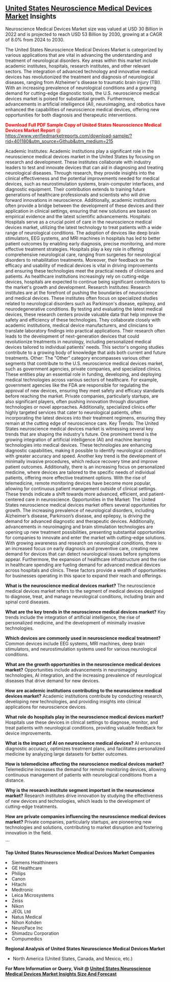 <h2><a href="https://www.verifiedmarketreports.com/download-sample/?rid=401180&amp;utm_source=Github&amp;utm_medium=215" target="_blank">United States Neuroscience Medical Devices Market</a> Insights</h2><p>Neuroscience Medical Devices Market size was valued at USD 30 Billion in 2022 and is projected to reach USD 53 Billion by 2030, growing at a CAGR of 8.0% from 2024 to 2030.</p><p> <p>The United States Neuroscience Medical Devices Market is categorized by various applications that are vital in advancing the understanding and treatment of neurological disorders. Key areas within this market include academic institutes, hospitals, research institutes, and other relevant sectors. The integration of advanced technology and innovative medical devices has revolutionized the treatment and diagnosis of neurological diseases, ranging from Alzheimer's disease to traumatic brain injury (TBI). With an increasing prevalence of neurological conditions and a growing demand for cutting-edge diagnostic tools, the U.S. neuroscience medical devices market is poised for substantial growth. Furthermore, advancements in artificial intelligence (AI), neuroimaging, and robotics have enhanced the capabilities of neuroscience medical devices, offering new opportunities for both diagnosis and therapeutic interventions. <p><span class=""><span style="color: #ff0000;"><strong>Download Full PDF Sample Copy of United States Neuroscience Medical Devices Market Report</strong> @ </span><a href="https://www.verifiedmarketreports.com/download-sample/?rid=401180&amp;utm_source=Github&amp;utm_medium=215" target="_blank">https://www.verifiedmarketreports.com/download-sample/?rid=401180&amp;utm_source=Github&amp;utm_medium=215</a></span></p> Academic Institutes: Academic institutions play a significant role in the neuroscience medical devices market in the United States by focusing on research and development. These institutes collaborate with industry leaders to test and innovate devices that can aid in diagnosing and treating neurological diseases. Through research, they provide insights into the clinical effectiveness and the potential improvements needed for medical devices, such as neurostimulation systems, brain-computer interfaces, and diagnostic equipment. Their contribution extends to training future generations of healthcare professionals and scientists who will drive forward innovations in neuroscience. Additionally, academic institutions often provide a bridge between the development of these devices and their application in clinical settings, ensuring that new solutions are based on empirical evidence and the latest scientific advancements. Hospitals: Hospitals serve as a crucial point of care in the neuroscience medical devices market, utilizing the latest technology to treat patients with a wide range of neurological conditions. The adoption of devices like deep brain stimulators, EEG systems, and MRI machines in hospitals has led to better patient outcomes by enabling early diagnosis, precise monitoring, and more effective treatment strategies. Hospitals play a key role in offering comprehensive neurological care, ranging from surgeries for neurological disorders to rehabilitation treatments. Moreover, their feedback on the efficacy and usability of medical devices is vital in driving improvements and ensuring these technologies meet the practical needs of clinicians and patients. As healthcare institutions increasingly rely on cutting-edge devices, hospitals are expected to continue being significant contributors to the market's growth and development. Research Institutes: Research institutes are at the forefront of pushing the boundaries of neuroscience and medical devices. These institutes often focus on specialized studies related to neurological disorders such as Parkinson's disease, epilepsy, and neurodegenerative conditions. By testing and evaluating the latest medical devices, these research centers provide valuable data that help improve the safety and efficiency of these technologies. They collaborate closely with academic institutions, medical device manufacturers, and clinicians to translate laboratory findings into practical applications. Their research often leads to the development of next-generation devices that could revolutionize treatments in neurology, including personalized medical devices tailored to individual patients' needs. This sector's ongoing studies contribute to a growing body of knowledge that aids both current and future treatments. Other: The "Other" category encompasses various other segments that contribute to the U.S. neuroscience medical devices market, such as government agencies, private companies, and specialized clinics. These entities play an essential role in funding, developing, and deploying medical technologies across various sectors of healthcare. For example, government agencies like the FDA are responsible for regulating the approval of new devices, ensuring they meet safety and efficacy standards before reaching the market. Private companies, particularly startups, are also significant players, often pushing innovation through disruptive technologies or novel approaches. Additionally, specialized clinics offer highly targeted services that cater to neurological patients, often incorporating the latest devices into their treatment regimens, ensuring they remain at the cutting edge of neuroscience care. Key Trends: The United States neuroscience medical devices market is witnessing several key trends that are shaping the industry's future. One prominent trend is the growing integration of artificial intelligence (AI) and machine learning technologies into medical devices. These technologies are enhancing diagnostic capabilities, making it possible to identify neurological conditions with greater accuracy and speed. Another key trend is the development of minimally invasive procedures, which reduce recovery time and improve patient outcomes. Additionally, there is an increasing focus on personalized medicine, where devices are tailored to the specific needs of individual patients, offering more effective treatment options. With the rise of telemedicine, remote monitoring devices have become more popular, allowing for continuous patient management outside of clinical settings. These trends indicate a shift towards more advanced, efficient, and patient-centered care in neuroscience. Opportunities in the Market: The United States neuroscience medical devices market offers several opportunities for growth. The increasing prevalence of neurological disorders, including Alzheimer’s disease, Parkinson’s disease, and epilepsy, is driving the demand for advanced diagnostic and therapeutic devices. Additionally, advancements in neuroimaging and brain stimulation technologies are opening up new treatment possibilities, presenting substantial opportunities for companies to innovate and enter the market with cutting-edge solutions. With growing awareness and research on neurological conditions, there is an increased focus on early diagnosis and preventive care, creating new demand for devices that can detect neurological issues before symptoms appear. Furthermore, the expansion of healthcare infrastructure and the rise in healthcare spending are fueling demand for advanced medical devices across hospitals and clinics. These factors provide a wealth of opportunities for businesses operating in this space to expand their reach and offerings. <p><strong>What is the neuroscience medical devices market?</strong> The neuroscience medical devices market refers to the segment of medical devices designed to diagnose, treat, and manage neurological conditions, including brain and spinal cord diseases.</p> <p><strong>What are the key trends in the neuroscience medical devices market?</strong> Key trends include the integration of artificial intelligence, the rise of personalized medicine, and the development of minimally invasive technologies.</p> <p><strong>Which devices are commonly used in neuroscience medical treatment?</strong> Common devices include EEG systems, MRI machines, deep brain stimulators, and neurostimulation systems used for various neurological conditions.</p> <p><strong>What are the growth opportunities in the neuroscience medical devices market?</strong> Opportunities include advancements in neuroimaging technologies, AI integration, and the increasing prevalence of neurological diseases that drive demand for new devices.</p> <p><strong>How are academic institutions contributing to the neuroscience medical devices market?</strong> Academic institutions contribute by conducting research, developing new technologies, and providing insights into clinical applications for neuroscience devices.</p> <p><strong>What role do hospitals play in the neuroscience medical devices market?</strong> Hospitals use these devices in clinical settings to diagnose, monitor, and treat patients with neurological conditions, providing valuable feedback for device improvements.</p> <p><strong>What is the impact of AI on neuroscience medical devices?</strong> AI enhances diagnostic accuracy, optimizes treatment plans, and facilitates personalized medicine by analyzing large datasets for better outcomes.</p> <p><strong>How is telemedicine affecting the neuroscience medical devices market?</strong> Telemedicine increases the demand for remote monitoring devices, allowing continuous management of patients with neurological conditions from a distance.</p> <p><strong>Why is the research institute segment important in the neuroscience market?</strong> Research institutes drive innovation by studying the effectiveness of new devices and technologies, which leads to the development of cutting-edge treatments.</p> <p><strong>How are private companies influencing the neuroscience medical devices market?</strong> Private companies, particularly startups, are pioneering new technologies and solutions, contributing to market disruption and fostering innovation in the field.</p> ```</p><p><strong>Top United States Neuroscience Medical Devices Market Companies</strong></p><div data-test-id=""><p><li>Siemens Healthineers</li><li> GE Healthcare</li><li> Philips</li><li> Canon</li><li> Hitachi</li><li> Medtronic</li><li> Leica Microsystems</li><li> Zeiss</li><li> Nikon</li><li> JEOL Ltd</li><li> Natus Medical</li><li> Nihon Kohden</li><li> NeuroPace Inc</li><li> Shimadzu Corporation</li><li> Compumedics</li></p><div><strong>Regional Analysis of&nbsp;United States Neuroscience Medical Devices Market</strong></div><ul><li dir="ltr"><p dir="ltr">North America&nbsp;(United States, Canada, and Mexico, etc.)</p></li></ul><p><strong>For More Information or Query, Visit @&nbsp;</strong><strong><a href="https://www.verifiedmarketreports.com/product/neuroscience-medical-devices-market/?utm_source=Github&amp;utm_medium=215" target="_blank">United States Neuroscience Medical Devices Market Insights Size And Forecast</a></strong></p></div>
